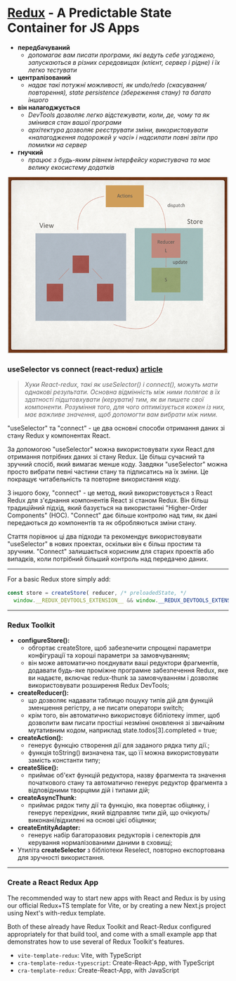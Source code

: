 # [Redux](https://redux.js.org/) - A Predictable State Container for JS Apps

+ **передбачуваний**
  * _допомагає вам писати програми, які ведуть себе узгоджено, запускаються в різних середовищах (клієнт, сервер і рідне) і їх легко тестувати_
+ **централізований**
  * _надає такі потужні можливості, як undo/redo (скасування/повторення), state persistence (збереження стану) та багато іншого_
+ **він налагоджується**
  * _DevTools дозволяє легко відстежувати, коли, де, чому та як змінився стан вашої програми_
  * _архітектура дозволяє реєструвати зміни, використовувати «налагодження подорожей у часі» і надсилати повні звіти про помилки на сервер_
+ **гнучкий**
  * _працює з будь-яким рівнем інтерфейсу користувача та має велику екосистему додатків_

<p align="center">
  <img src="https://github.com/SKindij/SKindij/blob/main/recources/reducer-scheme.png" 
    title="reducer-scheme" alt="reducer scheme" width="600" height="400"/>  
</p> 

### useSelector vs connect (react-redux) [article](https://www.samdawson.dev/article/react-redux-use-selector-vs-connect)

> _Хуки React-redux, такі як useSelector() і connect(), можуть мати однакові результати. Основна відмінність між ними полягає в їх здатності підштовхувати (керувати) тим, як ви пишете свої компоненти. Розуміння того, для чого оптимізується кожен із них, має важливе значення, щоб допомогти вам вибрати між ними._

"useSelector" та "connect" - це два основні способи отримання даних зі стану Redux у компонентах React. 

За допомогою "useSelector" можна використовувати хуки React для отримання потрібних даних зі стану Redux. Це більш сучасний та зручний спосіб, який вимагає менше коду. Завдяки "useSelector" можна просто вибрати певні частини стану та підписатись на їх зміни. Це покращує читабельність та повторне використання коду.

З іншого боку, "connect" - це метод, який використовується з React Redux для з'єднання компонентів React зі станом Redux. Він більш традиційний підхід, який базується на використанні "Higher-Order Components" (HOC). "Connect" дає більше контролю над тим, як дані передаються до компонентів та як обробляються зміни стану.

Стаття порівнює ці два підходи та рекомендує використовувати "useSelector" в нових проектах, оскільки він є більш простим та зручним. "Connect" залишається корисним для старих проектів або випадків, коли потрібний більший контроль над передачею даних.

- - -

For a basic Redux store simply add:
```javascript
const store = createStore( reducer, /* preloadedState, */
  window.__REDUX_DEVTOOLS_EXTENSION__ && window.__REDUX_DEVTOOLS_EXTENSION__() );
```

- - -

### Redux Toolkit

* **configureStore():**
  - обгортає createStore, щоб забезпечити спрощені параметри конфігурації та хороші параметри за замовчуванням;
  - він може автоматично поєднувати ваші редуктори фрагментів, додавати будь-яке проміжне програмне забезпечення Redux, яке ви надаєте, включає redux-thunk за замовчуванням і дозволяє використовувати розширення Redux DevTools;
* **createReducer():**
  - що дозволяє надавати таблицю пошуку типів дій для функцій зменшення регістру, а не писати оператори switch;
  - крім того, він автоматично використовує бібліотеку immer, щоб дозволити вам писати простіші незмінні оновлення зі звичайним мутативним кодом, наприклад state.todos[3].completed = true;
* **createAction():**
  - генерує функцію створення дії для заданого рядка типу дії.;
  - функція toString() визначена так, що її можна використовувати замість константи типу;
* **createSlice():**
  - приймає об'єкт функцій редуктора, назву фрагмента та значення початкового стану та автоматично генерує редуктор фрагмента з відповідними творцями дій і типами дій;
* **createAsyncThunk:**
  - приймає рядок типу дії та функцію, яка повертає обіцянку, і генерує перехідник, який відправляє типи дій, що очікують/виконані/відхилені на основі цієї обіцянки;
* **createEntityAdapter:**
  - генерує набір багаторазових редукторів і селекторів для керування нормалізованими даними в сховищі;
* Утиліта **createSelector** з бібліотеки Reselect, повторно експортована для зручності використання.

- - -

### Create a React Redux App

The recommended way to start new apps with React and Redux is by using our official Redux+TS template for Vite, or by creating a new Next.js project using Next's with-redux template.

Both of these already have Redux Toolkit and React-Redux configured appropriately for that build tool, and come with a small example app that demonstrates how to use several of Redux Toolkit's features.

+ ``vite-template-redux``: Vite, with TypeScript
+ ``cra-template-redux-typescript``: Create-React-App, with TypeScript
+ ``cra-template-redux``: Create-React-App, with JavaScript

